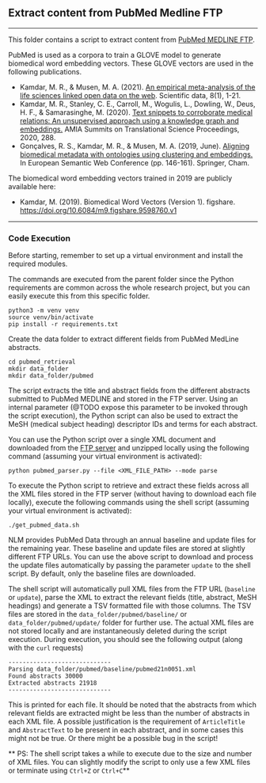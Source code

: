 ## Extract content from PubMed Medline FTP

---

This folder contains a script to extract content from [PubMed MEDLINE FTP](https://www.nlm.nih.gov/databases/download/pubmed_medline.html). 

PubMed is used as a corpora to train a GLOVE model to generate biomedical word embedding vectors. These GLOVE vectors are used in the following publications.
- Kamdar, M. R., & Musen, M. A. (2021). [An empirical meta-analysis of the life sciences linked open data on the web](https://www.nature.com/articles/s41597-021-00797-y). Scientific data, 8(1), 1-21.
- Kamdar, M. R., Stanley, C. E., Carroll, M., Wogulis, L., Dowling, W., Deus, H. F., & Samarasinghe, M. (2020). [Text snippets to corroborate medical relations: An unsupervised approach using a knowledge graph and embeddings.](https://www.ncbi.nlm.nih.gov/pmc/articles/PMC7233036/) AMIA Summits on Translational Science Proceedings, 2020, 288.
- Gonçalves, R. S., Kamdar, M. R., & Musen, M. A. (2019, June). [Aligning biomedical metadata with ontologies using clustering and embeddings.](https://link.springer.com/chapter/10.1007/978-3-030-21348-0_10) In European Semantic Web Conference (pp. 146-161). Springer, Cham.

The biomedical word embedding vectors trained in 2019 are publicly available here:
- Kamdar, M. (2019). Biomedical Word Vectors (Version 1). figshare. https://doi.org/10.6084/m9.figshare.9598760.v1 

---

### Code Execution

Before starting, remember to set up a virtual environment and install the required modules. 

The commands are executed from the parent folder since the Python requirements are common across the whole research project, but you can easily execute this from this specific folder.
```
python3 -m venv venv
source venv/bin/activate
pip install -r requirements.txt
```

Create the data folder to extract different fields from PubMed MedLine abstracts.
```
cd pubmed_retrieval
mkdir data_folder
mkdir data_folder/pubmed
```

The script extracts the title and abstract fields from the different abstracts submitted to PubMed MEDLINE and stored in the FTP server. Using an internal parameter (@TODO expose this parameter to be invoked through the script execution), the Python script can also be used to extract the MeSH (medical subject heading) descriptor IDs and terms for each abstract. 

You can use the Python script over a single XML document and downloaded from the [FTP server](https://ftp.ncbi.nlm.nih.gov/pubmed/baseline) and unzipped locally using the following command (assuming your virtual environment is activated):

```
python pubmed_parser.py --file <XML_FILE_PATH> --mode parse
```

To execute the Python script to retrieve and extract these fields across all the XML files stored in the FTP server (without having to download each file locally), execute the following commands using the shell script (assuming your virtual environment is activated):
```
./get_pubmed_data.sh
```

NLM provides PubMed Data through an annual baseline and update files for the remaining year. These baseline and update files are stored at slightly different FTP URLs. You can use the above script to download and process the update files automatically by passing the parameter `update` to the shell script. By default, only the baseline files are downloaded.

The shell script will automatically pull XML files from the FTP URL (`baseline` or `update`), parse the XML to extract the relevant fields (title, abstract, MeSH headings) and generate a TSV formatted file with those columns. The TSV files are stored in the `data_folder/pubmed/baseline/` or `data_folder/pubmed/update/` folder for further use. The actual XML files are not stored locally and are instantaneously deleted during the script execution. During execution, you should see the following output (along with the `curl` requests)

```
-----------------------------
Parsing data_folder/pubmed/baseline/pubmed21n0051.xml
Found abstracts 30000
Extracted abstracts 21918
-----------------------------
```

This is printed for each file. It should be noted that the abstracts from which relevant fields are extracted might be less than the number of abstracts in each XML file. A possible justification is the requirement of `ArticleTitle` and `AbstractText` to be present in each abstract, and in some cases this might not be true. Or there might be a possible bug in the script!

** PS: The shell script takes a while to execute due to the size and number of XML files. You can slightly modify the script to only use a few XML files or terminate using `Ctrl+Z` or `Ctrl+C`**